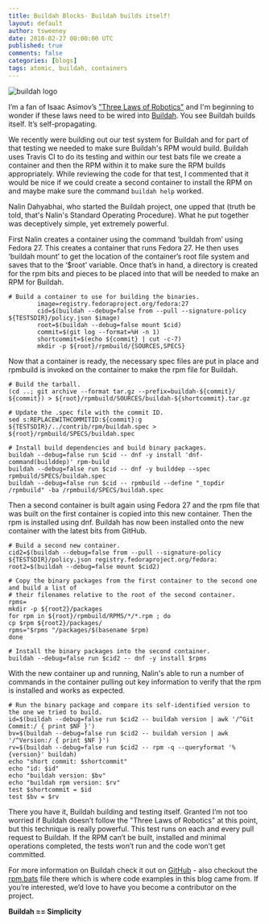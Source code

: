 ```yaml
---
title: Buildah Blocks- Buildah builds itself!
layout: default
author: tsweeney
date: 2018-02-27 00:00:00 UTC
published: true
comments: false
categories: [blogs]
tags: atomic, buildah, containers
---
```

![buildah logo](https://buildah.io/images/buildah.png)

I’m a fan of Isaac Asimov’s ["Three Laws of Robotics"](https://en.wikipedia.org/wiki/Three_Laws_of_Robotics) and I'm beginning to wonder if these laws need to be wired into [Buildah](https://github.com/containers/buildah). You see Buildah builds itself. It’s self-propagating.

<!--readmore-->

We recently were building out our test system for Buildah and for part of that testing we needed to make sure Buildah's RPM would build.  Buildah uses Travis CI to do its testing and within our test bats file we create a container and then the RPM within it to make sure the RPM builds appropriately. While reviewing the code for that test, I commented that it would be nice if we could create a second container to install the RPM on and maybe make sure the command `buildah help` worked.

Nalin Dahyabhai, who started the Buildah project, one upped that (truth be told, that's Nalin's Standard Operating Procedure).  What he put together was deceptively simple, yet extremely powerful.

First Nalin creates a container using the command ‘buildah from’ using Fedora 27.  This creates a container that runs Fedora 27.  He then uses ‘buildah mount’ to get the location of the container’s root file system and saves that to the ‘$root’ variable.  Once that’s in hand, a directory is created for the rpm bits and pieces to be placed into that will be needed to make an RPM for Buildah.

```
# Build a container to use for building the binaries.
    	image=registry.fedoraproject.org/fedora:27
    	cid=$(buildah --debug=false from --pull --signature-policy ${TESTSDIR}/policy.json $image)
    	root=$(buildah --debug=false mount $cid)
    	commit=$(git log --format=%H -n 1)
    	shortcommit=$(echo ${commit} | cut -c-7)
    	mkdir -p ${root}/rpmbuild/{SOURCES,SPECS}
```

Now that a container is ready, the necessary spec files are put in place and rpmbuild is invoked on the container to make the rpm file for Buildah.

```
# Build the tarball.
(cd ..; git archive --format tar.gz --prefix=buildah-${commit}/ ${commit}) > ${root}/rpmbuild/SOURCES/buildah-${shortcommit}.tar.gz

# Update the .spec file with the commit ID.
sed s:REPLACEWITHCOMMITID:${commit}:g ${TESTSDIR}/../contrib/rpm/buildah.spec > ${root}/rpmbuild/SPECS/buildah.spec

# Install build dependencies and build binary packages.
buildah --debug=false run $cid -- dnf -y install 'dnf-command(builddep)' rpm-build
buildah --debug=false run $cid -- dnf -y builddep --spec rpmbuild/SPECS/buildah.spec
buildah --debug=false run $cid -- rpmbuild --define "_topdir /rpmbuild" -ba /rpmbuild/SPECS/buildah.spec
```

Then a second container is built again using Fedora 27 and the rpm file that was built on the first container is copied into this new container. Then the rpm is installed using dnf. Buildah has now been installed onto the new container with the latest bits from GitHub.

```
# Build a second new container.
cid2=$(buildah --debug=false from --pull --signature-policy ${TESTSDIR}/policy.json registry.fedoraproject.org/fedora:
root2=$(buildah --debug=false mount $cid2)

# Copy the binary packages from the first container to the second one and build a list of
# their filenames relative to the root of the second container.
rpms=
mkdir -p ${root2}/packages
for rpm in ${root}/rpmbuild/RPMS/*/*.rpm ; do
cp $rpm ${root2}/packages/
rpms="$rpms "/packages/$(basename $rpm)
done

# Install the binary packages into the second container.
buildah --debug=false run $cid2 -- dnf -y install $rpms
```

With the new container up and running, Nalin's able to run a number of commands in the container pulling out key information to verify that the rpm is installed and works as expected.

```
# Run the binary package and compare its self-identified version to the one we tried to build.
id=$(buildah --debug=false run $cid2 -- buildah version | awk '/^Git Commit:/ { print $NF }')
bv=$(buildah --debug=false run $cid2 -- buildah version | awk '/^Version:/ { print $NF }')
rv=$(buildah --debug=false run $cid2 -- rpm -q --queryformat '%{version}' buildah)
echo "short commit: $shortcommit"
echo "id: $id"
echo "buildah version: $bv"
echo "buildah rpm version: $rv"
test $shortcommit = $id
test $bv = $rv
```

There you have it, Buildah building and testing itself.  Granted I’m not too worried if Buildah doesn’t follow the "Three Laws of Robotics" at this point, but this technique is really powerful. This test runs on each and every pull request to Buildah. If the RPM can’t be built, installed and minimal operations completed, the tests won’t run and the code won’t get committed.

For more information on Buildah check it out on [GitHub](https://github.com/containers/buildah) - also checkout the [rpm.bats](https://github.com/containers/buildah/blob/master/tests/rpm.bats) file there which is where code examples in this blog came from.  If you’re interested, we’d love to have you become a contributor on the project.

**Buildah == Simplicity**
